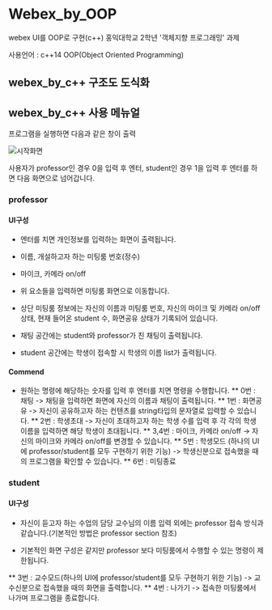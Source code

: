 # Webex_by_OOP
webex UI를 OOP로 구현(c++)
홍익대학교 2학년 '객체지향 프로그래밍' 과제

사용언어 : c++14
OOP(Object Oriented Programming)


## webex_by_c++ 구조도 도식화

## webex_by_c++ 사용 메뉴얼
프로그램을 실행하면 다음과 같은 창이 출력

![시작화면](https://user-images.githubusercontent.com/55343124/82242271-8a155300-9978-11ea-9f6d-a88454960d58.png)

사용자가 professor인 경우 0을 입력 후 엔터, student인 경우 1을 입력 후 엔터를 하면 다음 화면으로 넘어갑니다.

### professor

#### UI구성
* 엔터를 치면 개인정보를 입력하는 화면이 출력됩니다.
* 이름, 개설하고자 하는 미팅룸 번호(정수)
* 마이크, 카메라 on/off
* 위 요소들을 입력하면 미팅룸 화면으로 이동합니다.

* 상단 미팅룸 정보에는 자신의 이름과 미팅룸 번호, 자신의 마이크 및 카메라 on/off상태, 현재 들어온 student 수, 화면공유 상태가 기록되어 있습니다.
* 채팅 공간에는 student와 professor가 친 채팅이 출력됩니다.
* student 공간에는 학생이 접속할 시 학생의 이름 list가 출력됩니다.

#### Commend
* 원하는 명령에 해당하는 숫자를 입력 후 엔터를 치면 명령을 수행합니다.
** 0번 : 채팅 -> 채팅을 입력하면 화면에 자신의 이름과 채팅이 출력됩니다.
** 1번 : 화면공유 -> 자신이 공유하고자 하는 컨텐츠를 string타입의 문자열로 입력할 수 있습니다.
** 2번 : 학생초대 -> 자신이 초대하고자 하는 학생 수를 입력 후 각 각의 학생 이름을 입력하면 해당 학생이 초대됩니다.
** 3,4번 : 마이크, 카메라 on/off -> 자신의 마이크와 카메라 on/off를 변경할 수 있습니다.
** 5번 : 학생모드 (하나의 UI에 professor/student를 모두 구현하기 위한 기능) -> 학생신분으로 접속했을 때의 프로그램을 확인할 수 있습니다.
** 6번 : 미팅종료

### student

#### UI구성
* 자신이 듣고자 하는 수업의 담당 교수님의 이름 입력 외에는 professor 접속 방식과 같습니다.(기본적인 방법은 professor section 참조)

* 기본적인 화면 구성은 같지만 professor 보다 미팅룸에서 수행할 수 있는 명령이 제한됩니다.

** 3번 : 교수모드(하나의 UI에 professor/student를 모두 구현하기 위한 기능) -> 교수신분으로 접속했을 때의 화면을 출력합니다.
** 4번 : 나가기 -> 접속한 미팅룸에서 나가며 프로그램을 종료합니다.
